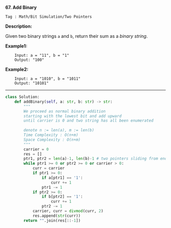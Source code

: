 **67. Add Binary**

```Tag : Math/Bit Simulation/Two Pointers```

**Description:**

Given two binary strings ```a``` and ```b```, return their sum as a *binary string*.

**Example1:**

		Input: a = "11", b = "1"
		Output: "100"

**Example2:**

		Input: a = "1010", b = "1011"
		Output: "10101"

-----------

```python
class Solution:
    def addBinary(self, a: str, b: str) -> str:
        """
        We proceed as normal binary addition
        starting with the lowest bit and add upward
        until carrier is 0 and two string has all been enumerated
        
        denote n := len(a), m := len(b)
        Time Complexity : O(n+m)
        Space Complexity : O(n+m)
        """
        carrier = 0
        res = []
        ptr1, ptr2 = len(a)-1, len(b)-1 # two pointers sliding from end
        while ptr1 >= 0 or ptr2 >= 0 or carrier > 0:
            curr = carrier
            if ptr1 >= 0:
                if a[ptr1] == '1':
                    curr += 1
                ptr1 -= 1
            if ptr2 >= 0:
                if b[ptr2] == '1':
                    curr += 1
                ptr2 -= 1
            carrier, curr = divmod(curr, 2)
            res.append(str(curr))
        return "".join(res[::-1])
```